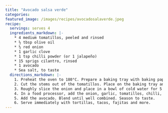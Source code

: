 ```yaml
---
title: "Avocado salsa verde"
categories:
featured_image: /images/recipes/avocadosalaverde.jpeg
recipe:
  servings: serves 4
  ingredients_markdown: |-
    * 4 medium tomatillos, peeled and rinsed
    * ½ tbsp olive oil
    * ½ red onion
    * 1 garlic clove
    * 1 tsp chilli powder (or 1 jalapeño) 
    * 15 sprigs cilantro, rinsed
    * 1 avocado
    * Sea salt, to taste
  directions_markdown: |-
    1. Preheat the oven to 180°C. Prepare a baking tray with baking paper. 
    2. Cut the stems out of the tomatillos. Place on the baking tray and brush with olive oil. Roast for 20 minutes or until they start to soften and turn army green in colour.  
    3. Roughly slice the onion and place in a bowl of cold water for 5 minutes.
    4. In a food processor, add the onion, garlic, tomatillos, chilli, salt and coriander. Blend until almost smooth.
    5. Add the avocado. Blend until well combined. Season to taste.
    6. Serve immediately with tortillas, tacos, fajitas and more. 
---
```

